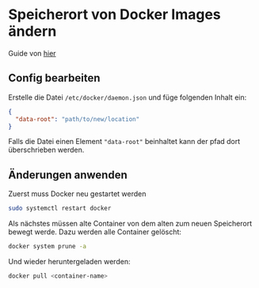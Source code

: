 ---
---

# Speicherort von Docker Images ändern

Guide von [hier](https://evodify.com/change-docker-storage-location/)

## Config bearbeiten

Erstelle die Datei `/etc/docker/daemon.json` und füge folgenden Inhalt ein:

```json
{
  "data-root": "path/to/new/location"
}
```

Falls die Datei einen Element `"data-root"` beinhaltet kann der pfad dort überschrieben werden.

## Änderungen anwenden

Zuerst muss Docker neu gestartet werden

```bash
sudo systemctl restart docker
```

Als nächstes müssen alte Container von dem alten zum neuen Speicherort bewegt werde.
Dazu werden alle Container gelöscht:

```bash
docker system prune -a
```

Und wieder heruntergeladen werden:

```bash
docker pull <container-name>
```
